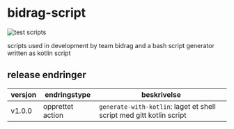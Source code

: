 # bidrag-script

![test scripts](https://github.com/navikt/bidrag-scripts/workflows/build%20and%20test/badge.svg)

scripts used in development by team bidrag and a bash script generator written as kotlin script

## release endringer

versjon | endringstype      | beskrivelse
---|---|---
v1.0.0 | opprettet action | `generate-with-kotlin`: laget et shell script med gitt kotlin script 
